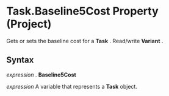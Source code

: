 
# Task.Baseline5Cost Property (Project)

Gets or sets the baseline cost for a  **Task** . Read/write **Variant** .


## Syntax

 _expression_ . **Baseline5Cost**

 _expression_ A variable that represents a **Task** object.

